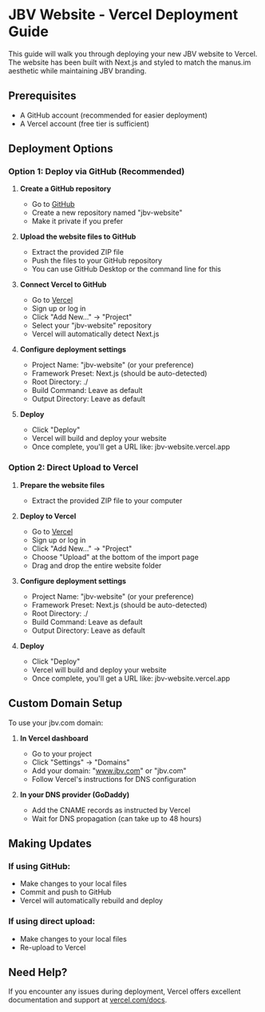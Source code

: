 # JBV Website - Vercel Deployment Guide

This guide will walk you through deploying your new JBV website to Vercel. The website has been built with Next.js and styled to match the manus.im aesthetic while maintaining JBV branding.

## Prerequisites

- A GitHub account (recommended for easier deployment)
- A Vercel account (free tier is sufficient)

## Deployment Options

### Option 1: Deploy via GitHub (Recommended)

1. **Create a GitHub repository**
   - Go to [GitHub](https://github.com)
   - Create a new repository named "jbv-website"
   - Make it private if you prefer

2. **Upload the website files to GitHub**
   - Extract the provided ZIP file
   - Push the files to your GitHub repository
   - You can use GitHub Desktop or the command line for this

3. **Connect Vercel to GitHub**
   - Go to [Vercel](https://vercel.com)
   - Sign up or log in
   - Click "Add New..." → "Project"
   - Select your "jbv-website" repository
   - Vercel will automatically detect Next.js

4. **Configure deployment settings**
   - Project Name: "jbv-website" (or your preference)
   - Framework Preset: Next.js (should be auto-detected)
   - Root Directory: ./
   - Build Command: Leave as default
   - Output Directory: Leave as default

5. **Deploy**
   - Click "Deploy"
   - Vercel will build and deploy your website
   - Once complete, you'll get a URL like: jbv-website.vercel.app

### Option 2: Direct Upload to Vercel

1. **Prepare the website files**
   - Extract the provided ZIP file to your computer

2. **Deploy to Vercel**
   - Go to [Vercel](https://vercel.com)
   - Sign up or log in
   - Click "Add New..." → "Project"
   - Choose "Upload" at the bottom of the import page
   - Drag and drop the entire website folder

3. **Configure deployment settings**
   - Project Name: "jbv-website" (or your preference)
   - Framework Preset: Next.js (should be auto-detected)
   - Root Directory: ./
   - Build Command: Leave as default
   - Output Directory: Leave as default

4. **Deploy**
   - Click "Deploy"
   - Vercel will build and deploy your website
   - Once complete, you'll get a URL like: jbv-website.vercel.app

## Custom Domain Setup

To use your jbv.com domain:

1. **In Vercel dashboard**
   - Go to your project
   - Click "Settings" → "Domains"
   - Add your domain: "www.jbv.com" or "jbv.com"
   - Follow Vercel's instructions for DNS configuration

2. **In your DNS provider (GoDaddy)**
   - Add the CNAME records as instructed by Vercel
   - Wait for DNS propagation (can take up to 48 hours)

## Making Updates

### If using GitHub:
- Make changes to your local files
- Commit and push to GitHub
- Vercel will automatically rebuild and deploy

### If using direct upload:
- Make changes to your local files
- Re-upload to Vercel

## Need Help?

If you encounter any issues during deployment, Vercel offers excellent documentation and support at [vercel.com/docs](https://vercel.com/docs).
